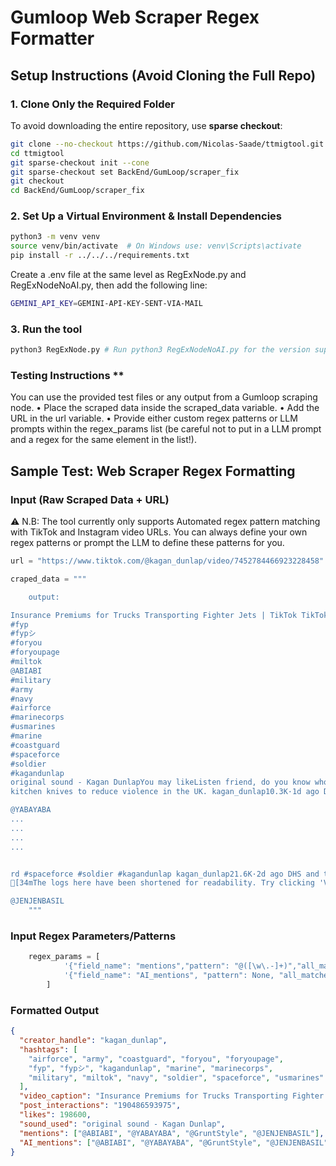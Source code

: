 # **Gumloop Web Scraper Regex Formatter**  

## **Setup Instructions (Avoid Cloning the Full Repo)**  

### **1. Clone Only the Required Folder**  
To avoid downloading the entire repository, use **sparse checkout**:  

```bash
git clone --no-checkout https://github.com/Nicolas-Saade/ttmigtool.git
cd ttmigtool
git sparse-checkout init --cone
git sparse-checkout set BackEnd/GumLoop/scraper_fix
git checkout
cd BackEnd/GumLoop/scraper_fix
```
### **2. Set Up a Virtual Environment & Install Dependencies**  

```bash
python3 -m venv venv
source venv/bin/activate  # On Windows use: venv\Scripts\activate
pip install -r ../../../requirements.txt
```

Create a .env file at the same level as RegExNode.py and RegExNodeNoAI.py, then add the following line:

```bash
GEMINI_API_KEY=GEMINI-API-KEY-SENT-VIA-MAIL
```

### **3. Run the tool**  

```bash
python3 RegExNode.py # Run python3 RegExNodeNoAI.py for the version supported on the custom Gumloop node
```

### Testing Instructions **  

You can use the provided test files or any output from a Gumloop scraping node.
	•	Place the scraped data inside the scraped_data variable.
	•	Add the URL in the url variable.
	•	Provide either custom regex patterns or LLM prompts within the regex_params list (be careful not to put in a LLM prompt and a regex for the same element in the list!).

 ## **Sample Test: Web Scraper Regex Formatting**

### **Input (Raw Scraped Data + URL)**

⚠️ N.B: The tool currently only supports Automated regex pattern matching with TikTok and Instagram video URLs. You can always define your own regex patterns or prompt the LLM to define these patterns for you.

```python
url = "https://www.tiktok.com/@kagan_dunlap/video/7452784466923228458"
```

```python
craped_data = """

    output:

Insurance Premiums for Trucks Transporting Fighter Jets | TikTok TikTokLog inTikTokSearchFor YouExploreFollowingUpload LIVEProfileMoreLog inCompanyProgramTerms & Policies© 2025 TikTok198.6K19048659397500:02 / 00:08kagan_dunlapKagan Dunlap · 2024-12-26FollowmoreHow high are the insurance premiums for a truck carrying a fighter jet? Shirt by @GruntStyle
#fyp
#fypシ
#foryou
#foryoupage
#miltok
@ABIABI
#military
#army
#navy
#airforce
#marinecorps
#usmarines
#marine
#coastguard
#spaceforce
#soldier
#kagandunlap
original sound - Kagan DunlapYou may likeListen friend, do you know who Michael Vining is? #fyp #fypシ #foryou #foryoupage #miltok #military #army #navy #airforce #marinecorps #usmarines #marine #coastguard #spaceforce #soldier #kagandunlap kagan_dunlap98.8K·9h ago A Chinese robot dog celebrates the Chinese new year. kagan_dunlap1318·10h ago The Thai Hostages released from Gaza. #fyp #fypシ #foryou #foryoupage #miltok #military #army #navy #airforce #marinecorps #usmarines #marine #coastguard #spaceforce #soldier #kagandunlap kagan_dunlap1921·16h ago A medical Learjet 55 airplane crashed in a Neighborhood in Philadelphia.kagan_dunlap23.1K·1d ago The actor Idris Elba recently suggested that blunting the edges of
kitchen knives to reduce violence in the UK. kagan_dunlap10.3K·1d ago Do you think that they meant to put a pause on all of these or do you think that somebody went high and right?kagan_dunlap923·2d ago Guarantee his bootcamp experience was interesting. #fyp #fypシ #for

@YABAYABA
...
...
...
...


rd #spaceforce #soldier #kagandunlap kagan_dunlap21.6K·2d ago DHS and the Pentagon will be establishing a Detention Center in Guantanamo Bay capable of housing 30,000 people Migrants. #fyp #fypシ #foryou #foryoupage #miltok #military #army #navy #airforce #marinecorps #usmarines #marine #coastguard #spaceforce #soldier #kagandunlap kagan_dunlap1953·2d ago The Laken Riley Act has been signed into law by President Trump. kagan_dunlap6224·2d ago An American Airlines Flight Crashed into a Blackhawk helicopter in Washington DC.kagan_dunlap68.4K·3d ago Is this what light stage capitalism looks like? #fyp #fypシ #foryou #foryoupage #miltok #military #army #navy #airforce #marinecorps #usmarines #marine #coastguard #spaceforce #soldier #kagandunlap kagan_dunlap6530·3d ago The Pigs of Ukraine. #fyp #fypシ #foryou #foryoupage #miltok #military #army #navy #airforce #marinecorps #usmarines #marine #coastguard #spaceforce #soldier #kagandunlap kagan_dunlap12.3K·3d ago China’s Robot Dog workforce. kagan_dunlap2873·3d ago Bro pulled that right out of his inventory. kagan_dunlap337.1K·3d ago Turns out, Representative Nancy Mace was the first female to graduate from the Citadel. #fyp #fypシ #foryou #foryoupage #miltok #military #army #navy #airforce #marinecorps #usmarines #marine #coastguard #spaceforce #soldier #kagandunlap kagan_dunlap8149·3d ago DOGE Claims that they are currently saving the Government $1 Billion dollars a day.kagan_dunlap3410·3d ago More videos1904 commentsLog in to comment
[34mThe logs here have been shortened for readability. Try clicking 'View Inputs' or 'View Outputs' to see the complete inputs or outputs for this node.[0m

@JENJENBASIL
    """
```

### **Input Regex Parameters/Patterns**
```python
    regex_params = [
            '{"field_name": "mentions","pattern": "@([\w\.-]+)","all_matches": True, "AI_Prompt": None}',
            '{"field_name": "AI_mentions", "pattern": None, "all_matches": True, "AI_Prompt": "Extract all mentions of creators (basically @USERNAME) from the text"}',
        ]
```

### **Formatted Output**
```json
{
  "creator_handle": "kagan_dunlap",
  "hashtags": [
    "airforce", "army", "coastguard", "foryou", "foryoupage",
    "fyp", "fypシ", "kagandunlap", "marine", "marinecorps",
    "military", "miltok", "navy", "soldier", "spaceforce", "usmarines"
  ],
  "video_caption": "Insurance Premiums for Trucks Transporting Fighter Jets",
  "post_interactions": "190486593975",
  "likes": 198600,
  "sound_used": "original sound - Kagan Dunlap",
  "mentions": ["@ABIABI", "@YABAYABA", "@GruntStyle", "@JENJENBASIL"],
  "AI_mentions": ["@ABIABI", "@YABAYABA", "@GruntStyle", "@JENJENBASIL"]
}
```
